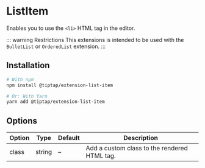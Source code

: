 # ListItem
Enables you to use the `<li>` HTML tag in the editor.

::: warning Restrictions
This extensions is intended to be used with the `BulletList` or `OrderedList` extension.
:::

## Installation
```bash
# With npm
npm install @tiptap/extension-list-item

# Or: With Yarn
yarn add @tiptap/extension-list-item
```

## Options
| Option | Type   | Default | Description                                  |
| ------ | ------ | ------- | -------------------------------------------- |
| class  | string | –       | Add a custom class to the rendered HTML tag. |
